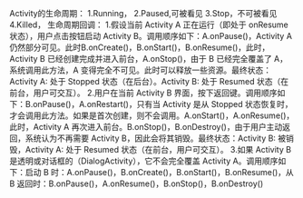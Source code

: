 Activity的生命周期：
1.Running，
2.Paused,可被看见
3.Stop，不可被看见
4.Killed，
生命周期回调：
1.假设当前 Activity A 正在运行（即处于 onResume 状态），用户点击按钮启动 Activity B。调用顺序如下：A.onPause()，Activity A 仍然部分可见。此时B.onCreate()，B.onStart()，B.onResume()，此时，Activity B 已经创建完成并进入前台，A.onStop()，由于 B 已经完全覆盖了 A，系统调用此方法，A 变得完全不可见。此时可以释放一些资源。最终状态：Activity A: 处于 Stopped 状态（在后台）。Activity B: 处于 Resumed 状态（在前台，用户可交互）。
2.用户在当前 Activity B 界面，按下返回键。调用顺序如下：B.onPause()，A.onRestart()，只有当 Activity 是从 Stopped 状态恢复时，才会调用此方法。如果是首次创建，则不会调用。A.onStart()，A.onResume()，此时，Activity A 再次进入前台。B.onStop()，B.onDestroy()，由于用户主动返回，系统认为不再需要 Activity B，因此会将其销毁。最终状态：Activity B: 被销毁，Activity A: 处于 Resumed 状态（在前台，用户可交互）。
3.如果 Activity B 是透明或对话框的（DialogActivity），它不会完全覆盖 Activity A。调用顺序如下：启动 B 时：A.onPause()，B.onCreate()，B.onStart()，B.onResume()，从 B 返回时：B.onPause()，A.onResume()，B.onStop()，B.onDestroy()
